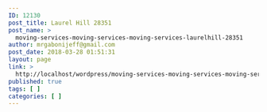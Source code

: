 ```yaml
---
ID: 12130
post_title: Laurel Hill 28351
post_name: >
  moving-services-moving-services-moving-services-laurelhill-28351
author: mrgabonijeff@gmail.com
post_date: 2018-03-28 01:51:31
layout: page
link: >
  http://localhost/wordpress/moving-services-moving-services-moving-services-laurelhill-28351/
published: true
tags: [ ]
categories: [ ]
---
```

